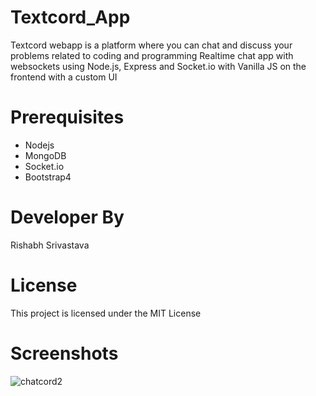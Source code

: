 # Textcord_App
<p> Textcord webapp is a platform where you can chat and discuss your problems related to coding and programming
Realtime chat app with websockets using Node.js, Express and Socket.io with Vanilla JS on the frontend with a custom UI</p>



# Prerequisites
<ul>
  <li>Nodejs</li>
  <li>MongoDB</li>
  <li>Socket.io</li>
  <li>Bootstrap4</li>
  </ul>
  


# Developer By
Rishabh Srivastava

# License
This project is licensed under the MIT License 

# Screenshots


![chatcord2](https://user-images.githubusercontent.com/50301680/104291676-d2721a00-54e1-11eb-911b-4ed0078584e0.png)
